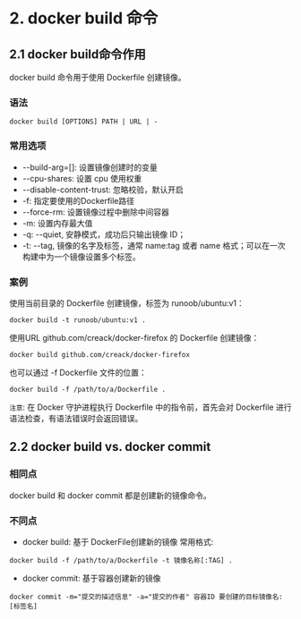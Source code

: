 # 2. docker build 命令
 
## 2.1 docker build命令作用

docker build 命令用于使用 Dockerfile 创建镜像。

### 语法
```shell script0
docker build [OPTIONS] PATH | URL | -
```

### 常用选项

* --build-arg=[]: 设置镜像创建时的变量
* --cpu-shares: 设置 cpu 使用权重
* --disable-content-trust: 忽略校验，默认开启
* -f: 指定要使用的Dockerfile路径
* --force-rm: 设置镜像过程中删除中间容器
* -m: 设置内存最大值
* -q: --quiet, 安静模式，成功后只输出镜像 ID；
* -t: --tag, 镜像的名字及标签，通常 name:tag 或者 name 格式；可以在一次构建中为一个镜像设置多个标签。


### 案例
使用当前目录的 Dockerfile 创建镜像，标签为 runoob/ubuntu:v1：
```shell script
docker build -t runoob/ubuntu:v1 . 
```

使用URL github.com/creack/docker-firefox 的 Dockerfile 创建镜像：
```shell script
docker build github.com/creack/docker-firefox
```

也可以通过 -f Dockerfile 文件的位置：
```shell script
docker build -f /path/to/a/Dockerfile .
```

`注意`: 在 Docker 守护进程执行 Dockerfile 中的指令前，首先会对 Dockerfile 进行语法检查，有语法错误时会返回错误。

## 2.2 docker build vs. docker commit
### 相同点

docker build 和 docker commit 都是创建新的镜像命令。

### 不同点
* docker build: 基于 DockerFile创建新的镜像
常用格式:
```shell script
docker build -f /path/to/a/Dockerfile -t 镜像名称[:TAG] .
```
* docker commit: 基于容器创建新的镜像
```shell script
docker commit -m="提交的描述信息" -a="提交的作者" 容器ID 要创建的目标镜像名:[标签名]
```
